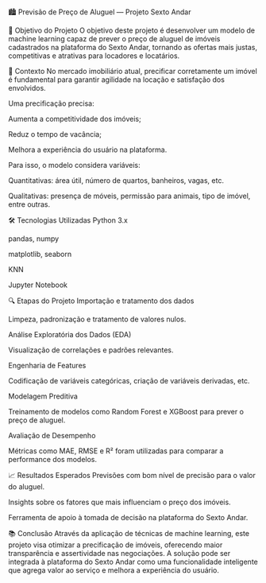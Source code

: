 🏙️ Previsão de Preço de Aluguel — Projeto Sexto Andar

📌 Objetivo do Projeto
O objetivo deste projeto é desenvolver um modelo de machine learning capaz de prever o preço de aluguel de imóveis cadastrados na plataforma do Sexto Andar, tornando as ofertas mais justas, competitivas e atrativas para locadores e locatários.

🧠 Contexto
No mercado imobiliário atual, precificar corretamente um imóvel é fundamental para garantir agilidade na locação e satisfação dos envolvidos.

Uma precificação precisa:

Aumenta a competitividade dos imóveis;

Reduz o tempo de vacância;

Melhora a experiência do usuário na plataforma.

Para isso, o modelo considera variáveis:

Quantitativas: área útil, número de quartos, banheiros, vagas, etc.

Qualitativas: presença de móveis, permissão para animais, tipo de imóvel, entre outras.

🛠️ Tecnologias Utilizadas
Python 3.x

pandas, numpy

matplotlib, seaborn

KNN

Jupyter Notebook

🔍 Etapas do Projeto
Importação e tratamento dos dados

Limpeza, padronização e tratamento de valores nulos.

Análise Exploratória dos Dados (EDA)

Visualização de correlações e padrões relevantes.

Engenharia de Features

Codificação de variáveis categóricas, criação de variáveis derivadas, etc.

Modelagem Preditiva

Treinamento de modelos como Random Forest e XGBoost para prever o preço de aluguel.

Avaliação de Desempenho

Métricas como MAE, RMSE e R² foram utilizadas para comparar a performance dos modelos.

📈 Resultados Esperados
Previsões com bom nível de precisão para o valor do aluguel.

Insights sobre os fatores que mais influenciam o preço dos imóveis.

Ferramenta de apoio à tomada de decisão na plataforma do Sexto Andar.

📚 Conclusão
Através da aplicação de técnicas de machine learning, este projeto visa otimizar a precificação de imóveis, oferecendo maior transparência e assertividade nas negociações. A solução pode ser integrada à plataforma do Sexto Andar como uma funcionalidade inteligente que agrega valor ao serviço e melhora a experiência do usuário.

